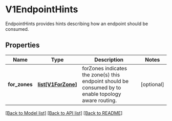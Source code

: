 # V1EndpointHints

EndpointHints provides hints describing how an endpoint should be consumed.
## Properties
Name | Type | Description | Notes
------------ | ------------- | ------------- | -------------
**for_zones** | [**list[V1ForZone]**](V1ForZone.md) | forZones indicates the zone(s) this endpoint should be consumed by to enable topology aware routing. | [optional] 

[[Back to Model list]](../README.md#documentation-for-models) [[Back to API list]](../README.md#documentation-for-api-endpoints) [[Back to README]](../README.md)


